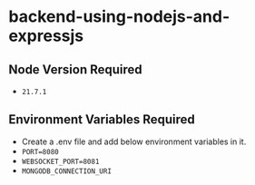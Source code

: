 # backend-using-nodejs-and-expressjs

## Node Version Required
- `21.7.1`

## Environment Variables Required
- Create a .env file and add below environment variables in it.
- `PORT=8080`
- `WEBSOCKET_PORT=8081`
- `MONGODB_CONNECTION_URI`
